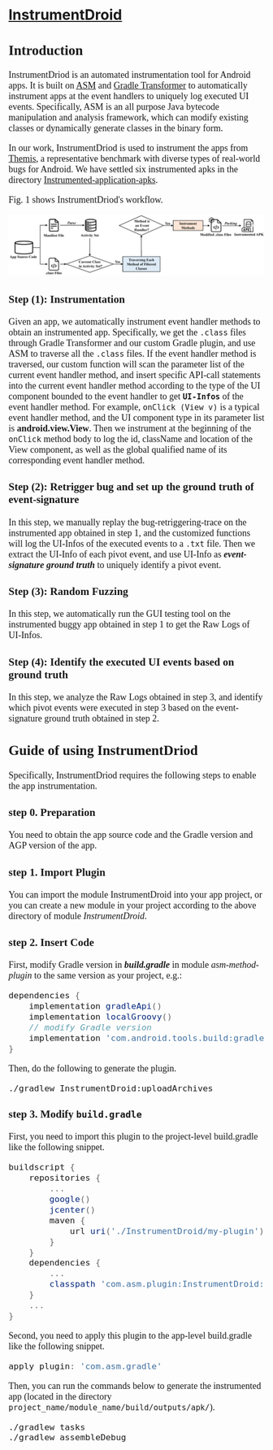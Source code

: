 # **[InstrumentDroid](https://github.com/InstrumentDroid/InstrumentDroid)**

<font face='Times New Roman' size=4>

## Introduction

InstrumentDriod is an automated instrumentation tool for Android apps. It is built on [ASM](https://asm.ow2.io/) and [Gradle Transformer](https://developer.android.com/reference/tools/gradle-api/7.0/com/android/build/api/transform/Transform) to automatically instrument apps at the event handlers to uniquely log executed UI events. Specifically, ASM is an all purpose Java bytecode manipulation and analysis framework, which can modify existing classes or dynamically generate classes in the binary form.

In our work, InstrumentDriod is used to instrument the apps from [Themis](https://github.com/the-themis-benchmarks), a representative benchmark with diverse types of real-world bugs for Android. We have settled six instrumented apks in the directory [Instrumented-application-apks](https://github.com/InstrumentDroid/InstrumentDroid/tree/main/Instrumented-application-apks "Instrumented-application-apks").

Fig. 1 shows InstrumentDriod's workflow.

![Fig 1](https://github.com/InstrumentDroid/InstrumentDroid/blob/main/figure/Workflow%20of%20our%20instrumentation.png)

### Step (1): Instrumentation

Given an app, we automatically instrument event handler methods to obtain an instrumented app. Specifically, we get the ``.class`` files through Gradle Transformer and our custom Gradle plugin, and use ASM to traverse all the ``.class`` files. If the event handler method is traversed, our custom function will scan the parameter list of the current event handler method, and insert specific API-call statements into the current event handler method according to the type of the UI component bounded to the event handler to get __``UI-Infos``__ of the event handler method. For example, ``onClick (View v)`` is a typical event handler method, and the UI component type in its parameter list is __android.view.View__. Then we instrument at the beginning of the ``onClick`` method body to log the id, className and location of the View component, as well as the global qualified name of its corresponding event handler method.

### Step (2): Retrigger bug and set up the ground truth of event-signature

In this step, we manually replay the bug-retriggering-trace on the instrumented app obtained in step 1, and the customized functions will log the UI-Infos of the executed events to a ``.txt`` file. Then we extract the UI-Info of each pivot event, and use UI-Info as __*event-signature ground truth*__ to uniquely identify a pivot event.

### Step (3): Random Fuzzing

In this step, we automatically run the GUI testing tool on
the instrumented buggy app obtained in step 1 to get the Raw
 Logs of UI-Infos.

### Step (4): Identify the executed UI events based on ground truth

In this step, we analyze the Raw Logs obtained in step 3, and identify which pivot events were executed in step 3 based on the event-signature ground truth obtained in step 2.

## Guide of using InstrumentDriod

Specifically, InstrumentDriod requires the following steps to enable the app instrumentation.

### step 0. Preparation

You need to obtain the app source code and the Gradle version and AGP version of the app.

### step 1. Import Plugin

You can import the module InstrumentDroid into your app project, or you can create a new module in your project according to the above directory of module *InstrumentDroid*.

### step 2. Insert Code

First, modify Gradle version in **_build.gradle_** in module _asm-method-plugin_ to the same version as your project, e.g.:

```gradle
dependencies {
	implementation gradleApi()
	implementation localGroovy()
	// modify Gradle version
	implementation 'com.android.tools.build:gradle:3.5.0'
}
```

Then, do the following to generate the plugin.

```
./gradlew InstrumentDroid:uploadArchives
```

### step 3. Modify ``build.gradle``

First, you need to import this plugin to the project-level build.gradle like the following snippet.

```gradle
buildscript {
	repositories {
		...
		google()
		jcenter()
		maven {
			url uri('./InstrumentDroid/my-plugin')
		}
	}
	dependencies {
		...
		classpath 'com.asm.plugin:InstrumentDroid:0.0.1'
    }
	...
}
```

Second, you need to apply this plugin to the app-level build.gradle like the following snippet.

```gradle
apply plugin: 'com.asm.gradle'
```

Then, you can run the commands below to generate the instrumented app (located in the directory ``project_name/module_name/build/outputs/apk/``).

```
./gradlew tasks
./gradlew assembleDebug
```

</font>
